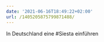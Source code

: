 ```yaml
---
date: '2021-06-16T18:49:22+02:00'
url: /1405205875799871488/
---
```

In Deutschland eine #Siesta einführen
